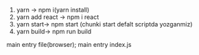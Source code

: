 1. yarn -> npm i(yarn install)
2. yarn add react -> npm i react
3. yarn start-> npm start (chunki start defalt scriptda yozganmiz)
4. yarn build-> npm run build 

main entry file(browser);
main entry index.js